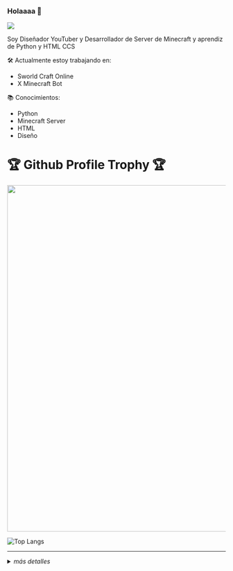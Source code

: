 ### Holaaaa 👋

<div align="left">
  <p><a href="https://youtube.com/channel/UCgHO7K8MCGOFDsK_WTr5vdQ?sub_confirmation=1">
    <img src="https://img.shields.io/youtube/views/0G9OdPS_gSU?label=YouTube&logo=YouTube&style=for-the-badge" />
  </a></p>

Soy Diseñador YouTuber y Desarrollador de Server de Minecraft y aprendiz de Python y HTML CCS


🛠️ Actualmente estoy trabajando en:
- Sworld Craft Online
- X Minecraft Bot

📚 Conocimientos:
- Python
- Minecraft Server
- HTML
- Diseño

<h1>🏆 Github Profile Trophy 🏆</h1>
  <img width=800 src="https://github-profile-trophy.vercel.app/?username=KeimaSenpai&column=5&margin-w=15&margin-h=15&theme=discord&&no-frame=true"

  ---
  
  ![Top Langs](https://github-readme-stats.vercel.app/api/top-langs/?username=KeimaSenpai&layout=compact&show_icons=true)
  

---

<details>
<summary><i>más detalles</i></summary>
  
<h2>Link de mis redes Sociales</h2>



</details>
